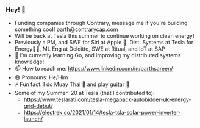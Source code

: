 ### Hey! 👋

<!--
**ParthSareen/ParthSareen** is a ✨ _special_ ✨ repository because its `README.md` (this file) appears on your GitHub profile.-->

- Funding companies through Contrary, message me if you're building something cool! parth@contrarycap.com
- Will be back at Tesla this summer to continue working on clean energy!
- Previously a PM, and SWE for Siri at Apple , Dist. Systems at Tesla for Energy🔋🚗, ML Eng at Deloitte, SWE at Ritual, and IoT at SAP 
- 🌱 I’m currently learning Go, and improving my distributed systems knowledge!
- 📫 How to reach me: https://www.linkedin.com/in/parthsareen/
- 😄 Pronouns: He/Him
- ⚡ Fun fact: I do Muay Thai 🥊 and play guitar 🎸 
- Some of my Summer '20 at Tesla (that I contributed to):
    - https://www.teslarati.com/tesla-megapack-autobidder-uk-energy-grid-debut/
    - https://electrek.co/2021/01/14/tesla-tsla-solar-power-inverter-launch/
